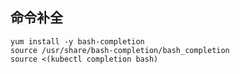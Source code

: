 ## 命令补全
```
yum install -y bash-completion 
source /usr/share/bash-completion/bash_completion 
source <(kubectl completion bash)
```

### 